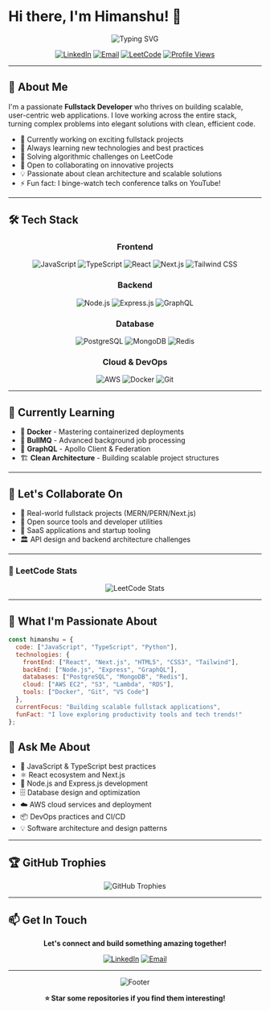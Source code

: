 # Hi there, I'm Himanshu! 👋

<div align="center">
  <img src="https://readme-typing-svg.herokuapp.com?font=Fira+Code&size=22&pause=1000&color=2E9EF7&center=true&vCenter=true&width=435&lines=Fullstack+Developer;Problem+Solver;Tech+Enthusiast;Always+Learning!" alt="Typing SVG" />
</div>

<div align="center">
  
  [![LinkedIn](https://img.shields.io/badge/LinkedIn-0077B5?style=for-the-badge&logo=linkedin&logoColor=white)](https://www.linkedin.com/in/himanshudevgade/)
  [![Email](https://img.shields.io/badge/Email-D14836?style=for-the-badge&logo=gmail&logoColor=white)](mailto:himanshudevgade78@gmail.com)
  [![LeetCode](https://img.shields.io/badge/LeetCode-FFA116?style=for-the-badge&logo=leetcode&logoColor=white)](https://leetcode.com/u/bebeast2022/)
  [![Profile Views](https://komarev.com/ghpvc/?username=himanshudevgade&color=blueviolet&style=for-the-badge)](https://github.com/himanshudevgade)
  
</div>

---

## 💫 About Me

I'm a passionate **Fullstack Developer** who thrives on building scalable, user-centric web applications. I love working across the entire stack, turning complex problems into elegant solutions with clean, efficient code.

- 🔭 Currently working on exciting fullstack projects
- 🌱 Always learning new technologies and best practices
- 🧩 Solving algorithmic challenges on LeetCode
- 👯 Open to collaborating on innovative projects
- 💡 Passionate about clean architecture and scalable solutions
- ⚡ Fun fact: I binge-watch tech conference talks on YouTube!

---

## 🛠️ Tech Stack

<div align="center">

### Frontend
![JavaScript](https://img.shields.io/badge/JavaScript-F7DF1E?style=for-the-badge&logo=javascript&logoColor=black)
![TypeScript](https://img.shields.io/badge/TypeScript-007ACC?style=for-the-badge&logo=typescript&logoColor=white)
![React](https://img.shields.io/badge/React-20232A?style=for-the-badge&logo=react&logoColor=61DAFB)
![Next.js](https://img.shields.io/badge/Next.js-000000?style=for-the-badge&logo=next.js&logoColor=white)
![Tailwind CSS](https://img.shields.io/badge/Tailwind_CSS-38B2AC?style=for-the-badge&logo=tailwind-css&logoColor=white)

### Backend
![Node.js](https://img.shields.io/badge/Node.js-43853D?style=for-the-badge&logo=node.js&logoColor=white)
![Express.js](https://img.shields.io/badge/Express.js-404D59?style=for-the-badge&logo=express&logoColor=white)
![GraphQL](https://img.shields.io/badge/GraphQL-E10098?style=for-the-badge&logo=graphql&logoColor=white)

### Database
![PostgreSQL](https://img.shields.io/badge/PostgreSQL-316192?style=for-the-badge&logo=postgresql&logoColor=white)
![MongoDB](https://img.shields.io/badge/MongoDB-4EA94B?style=for-the-badge&logo=mongodb&logoColor=white)
![Redis](https://img.shields.io/badge/Redis-DC382D?style=for-the-badge&logo=redis&logoColor=white)

### Cloud & DevOps
![AWS](https://img.shields.io/badge/Amazon_AWS-232F3E?style=for-the-badge&logo=amazon-aws&logoColor=white)
![Docker](https://img.shields.io/badge/Docker-2496ED?style=for-the-badge&logo=docker&logoColor=white)
![Git](https://img.shields.io/badge/Git-F05032?style=for-the-badge&logo=git&logoColor=white)

</div>

---

## 🌱 Currently Learning

- 🐳 **Docker** - Mastering containerized deployments
- 🚦 **BullMQ** - Advanced background job processing
- 🧠 **GraphQL** - Apollo Client & Federation
- 🏗️ **Clean Architecture** - Building scalable project structures

---

## 🤝 Let's Collaborate On

- 🚀 Real-world fullstack projects (MERN/PERN/Next.js)
- 🔧 Open source tools and developer utilities
- 💼 SaaS applications and startup tooling
- 🏛️ API design and backend architecture challenges

---


### 🧩 LeetCode Stats
<div align="center">
  <img src="https://leetcard.jacoblin.cool/bebeast2022?theme=dark&font=Karma&ext=contest" alt="LeetCode Stats" />
</div>

---

## 🎯 What I'm Passionate About

```javascript
const himanshu = {
  code: ["JavaScript", "TypeScript", "Python"],
  technologies: {
    frontEnd: ["React", "Next.js", "HTML5", "CSS3", "Tailwind"],
    backEnd: ["Node.js", "Express", "GraphQL"],
    databases: ["PostgreSQL", "MongoDB", "Redis"],
    cloud: ["AWS EC2", "S3", "Lambda", "RDS"],
    tools: ["Docker", "Git", "VS Code"]
  },
  currentFocus: "Building scalable fullstack applications",
  funFact: "I love exploring productivity tools and tech trends!"
};
```

## 💬 Ask Me About

- 🧩 JavaScript & TypeScript best practices
- ⚛️ React ecosystem and Next.js
- 🔧 Node.js and Express.js development
- 🗄️ Database design and optimization
- ☁️ AWS cloud services and deployment
- 📦 DevOps practices and CI/CD
- 💡 Software architecture and design patterns

---

## 🏆 GitHub Trophies

<div align="center">
  <img src="https://github-profile-trophy.vercel.app/?username=himanshudevgade&theme=radical&no-frame=true&no-bg=false&margin-w=4" alt="GitHub Trophies" />
</div>

---

## 📫 Get In Touch

<div align="center">

**Let's connect and build something amazing together!**

[![LinkedIn](https://img.shields.io/badge/LinkedIn-Connect-0077B5?style=for-the-badge&logo=linkedin)](https://www.linkedin.com/in/himanshudevgade/)
[![Email](https://img.shields.io/badge/Email-Contact-D14836?style=for-the-badge&logo=gmail)](mailto:himanshudevgade78@gmail.com)

</div>

---

<div align="center">
  <img src="https://capsule-render.vercel.app/api?type=waving&color=gradient&height=100&section=footer" alt="Footer" />
</div>

<div align="center">
  
  **⭐ Star some repositories if you find them interesting!**
  
</div>
